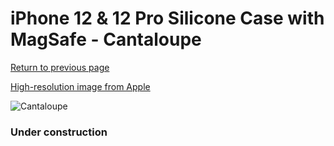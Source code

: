 # iPhone 12 & 12 Pro Silicone Case with MagSafe - Cantaloupe

[Return to previous page](/iphone_12)

[High-resolution image from Apple](https://store.storeimages.cdn-apple.com/8756/as-images.apple.com/is/MK023?wid=4500&hei=4500&fmt=png)

<div style="width: 384px"><img src="/everysource/MK023.png" alt="Cantaloupe"></div>

### Under construction
